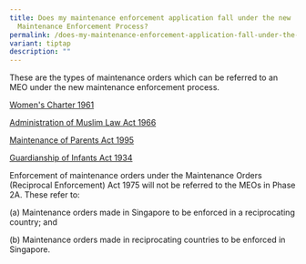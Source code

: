 ```yaml
---
title: Does my maintenance enforcement application fall under the new
  Maintenance Enforcement Process?
permalink: /does-my-maintenance-enforcement-application-fall-under-the-new-maintenance-enforcement-process/
variant: tiptap
description: ""
---
```

<p>These are the types of maintenance orders which can be referred to an
MEO under the new maintenance enforcement process.</p>
<p></p>
<p><a href="/women-s-charter-1961/" rel="noopener noreferrer nofollow" target="_blank">Women's Charter 1961</a>
</p>
<p></p>
<p><a href="/administration-of-muslim-law-act-1966/" rel="noopener noreferrer nofollow" target="_blank">Administration of Muslim Law Act 1966</a>
</p>
<p></p>
<p><a href="/maintenance-of-parents-act-1995/" rel="noopener noreferrer nofollow" target="_blank">Maintenance of Parents Act 1995</a>
</p>
<p></p>
<p><a href="/guardianship-of-infants-act-1934/" rel="noopener noreferrer nofollow" target="_blank">Guardianship of Infants Act 1934</a>
</p>
<p></p>
<p>Enforcement of maintenance orders under the Maintenance Orders (Reciprocal
Enforcement) Act 1975 will not be referred to the MEOs in Phase 2A. These
refer to:</p>
<p></p>
<p>(a) Maintenance orders made in Singapore to be enforced in a reciprocating
country; and</p>
<p></p>
<p>(b) Maintenance orders made in reciprocating countries to be enforced
in Singapore.</p>
<p></p>
